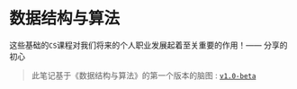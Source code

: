 # 数据结构与算法

这些基础的`CS`课程对我们将来的个人职业发展起着至关重要的作用！—— 分享的初心

> 此笔记基于《数据结构与算法》的第一个版本的脑图 : [`v1.0-beta`](https://github.com/GoogTech/cs-learning-note/releases/tag/v1.0-beta)
